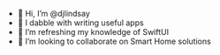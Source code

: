 - 👋 Hi, I’m @djlindsay
- 👀 I dabble with writing useful apps
- 🌱 I’m refreshing my knowledge of SwiftUI
- 💞️ I’m looking to collaborate on Smart Home solutions


<!---
djlindsay/djlindsay is a ✨ special ✨ repository because its `README.md` (this file) appears on your GitHub profile.
You can click the Preview link to take a look at your changes.
--->
